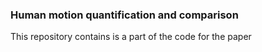### Human motion quantification and comparison
This repository contains is a part of the code for the paper 
